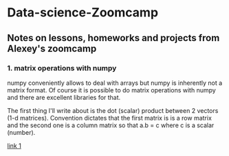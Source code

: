 # Data-science-Zoomcamp
Notes on lessons, homeworks and projects from Alexey's zoomcamp
---
### 1. matrix operations with numpy

numpy conveniently allows to deal with arrays but numpy is inherently not a matrix format. Of course it is possible to do matrix operations with numpy and there are excellent libraries for that. 

The first thing I'll write about is the dot (scalar) product between 2 vectors (1-d matrices). Convention dictates that the first matrix is is a row matrix and the second one is a column matrix so that a.b = c where c is a scalar (number).


[link 1](https://stackoverflow.com/questions/21562986/numpy-matrix-vector-multiplication)
